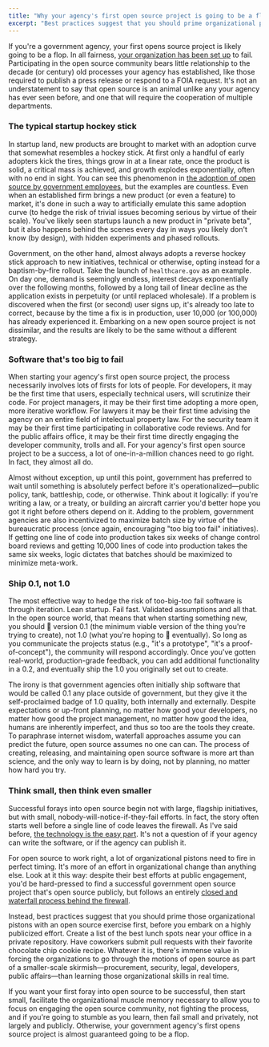 ```yaml
---
title: "Why your agency's first open source project is going to be a flop"
excerpt: "Best practices suggest that you should prime organizational pistons with an open source exercise, before you embark on your first highly publicized open source effort"
---
```


If you're a government agency, your first opens source project is likely going to be a flop. In all fairness, [your organization has been set up](http://ben.balter.com/2014/08/03/why-isnt-all-government-software-open-source/) to fail. Participating in the open source community bears little relationship to the decade (or century) old processes your agency has established, like those required to publish a press release or respond to a FOIA request. It's not an understatement to say that open source is an animal unlike any your agency has ever seen before, and one that will require the cooperation of multiple departments.

### The typical startup hockey stick

In startup land, new products are brought to market with an adoption curve that somewhat resembles a hockey stick. At first only a handful of early adopters kick the tires, things grow in at a linear rate, once the product is solid, a critical mass is achieved, and growth explodes exponentially, often with no end in sight. You can see this phenomenon in [the adoption of open source by government employees](https://github.com/blog/1874-government-opens-up-10k-active-government-users-on-github), but the examples are countless. Even when an established firm brings a new product (or even a feature) to market, it's done in such a way to artificially emulate this same adoption curve (to hedge the risk of trivial issues becoming serious by virtue of their scale). You've likely seen startups launch a new product in "private beta", but it also happens behind the scenes every day in ways you likely don't know (by design), with hidden experiments and phased rollouts.

Government, on the other hand, almost always adopts a reverse hockey stick approach to new initiatives, technical or otherwise, opting instead for a baptism-by-fire rollout. Take the launch of `healthcare.gov` as an example. On day one, demand is seemingly endless, interest decays exponentially over the following months, followed by a long tail of linear decline as the application exists in perpetuity (or until replaced  wholesale). If a problem is discovered when the first (or second) user signs up, it's already too late to correct, because by the time a fix is in production, user 10,000 (or 100,000) has already experienced it. Embarking on a new open source project is not dissimilar, and the results are likely to be the same without a different strategy.

### Software that's too big to fail

When starting your agency's first open source project, the process necessarily involves lots of firsts for lots of people. For developers, it may be the first time that users, especially technical users, will scrutinize their code. For project managers, it may be their first time adopting a more open, more iterative workflow. For lawyers it may be their first time advising the agency on an entire field of intelectual property law. For the security team it may be their first time participating in collaborative code reviews. And for the public affairs office, it may be their first time directly engaging the developer community, trolls and all. For your agency's first open source project to be a success, a lot of one-in-a-million chances need to go right. In fact, they almost all do.

Almost without exception, up until this point, government has preferred to wait until something is absolutely perfect before it's operationalized—public policy, tank, battleship, code, or otherwise. Think about it logically: if you're writing a law, or a treaty, or building an aircraft carrier you'd better hope you got it right before others depend on it. Adding to the problem, government agencies are also incentivized to maximize batch size by virtue of the bureaucratic process (once again, encouraging "too big too fail" initiatives). If getting one line of code into production takes six weeks of change control board reviews and getting 10,000 lines of code into production takes the same six weeks, logic dictates that batches should be maximized to minimize meta-work.

### Ship 0.1, not 1.0

The most effective way to hedge the risk of too-big-too fail software is through iteration. Lean startup. Fail fast. Validated assumptions and all that. In the open source world, that means that when starting something new, you should :ship: version 0.1 (the minimum viable version of the thing you're trying to create), not 1.0 (what you're hoping to :ship: eventually). So long as you communicate the projects status (e.g., "it's a prototype", "it's a proof-of-concept"), the community will respond accordingly. Once you've gotten real-world, production-grade feedback, you can add additional functionality in a 0.2, and eventually ship the 1.0 you originally set out to create.

The irony is that government agencies often initially ship software that would be called 0.1 any place outside of government, but they give it the self-proclaimed badge of 1.0 quality, both internally and externally. Despite expectations or up-front planning, no matter how good your developers, no matter how good the project management, no matter how good the idea, humans are inherently imperfect, and thus so too are the tools they create. To paraphrase internet wisdom, waterfall approaches assume you can predict the future, open source assumes no one can can. The process of creating, releasing, and maintaining open source software is more art than science, and the only way to learn is by doing, not by planning, no matter how hard you try.

### Think small, then think even smaller

Successful forays into open source begin not with large, flagship initiatives, but with small, nobody-will-notice-if-they-fail efforts. In fact, the story often starts well before a single line of code leaves the firewall. As I've said before, [the technology is the easy part](http://ben.balter.com/2013/07/01/technologys-the-easy-part/). It's not a question of if your agency can write the software, or if the agency can publish it.

For open source to work right, a lot of organizational pistons need to fire in perfect timing. It's more of an effort in organizational change than anything else. Look at it this way: despite their best efforts at public engagement, you'd be hard-pressed to find a successful government open source project that's open source publicly, but follows an entirely [closed and waterfall process behind the firewall](http://ben.balter.com/2013/05/14/we-ve-been-selling-open-source-wrong/).

Instead, best practices suggest that you should prime those organizational pistons with an open source exercise first, before you embark on a highly publicized effort. Create a list of the best lunch spots near your office in a private repository. Have coworkers submit pull requests with their favorite chocolate chip cookie recipe. Whatever it is, there's immense value in forcing the organizations to go through the motions of open source as part of a smaller-scale skirmish—procurement, security, legal, developers, public affairs—than learning those organizational skills in real time.

If you want your first foray into open source to be successful, then start small, facilitate the organizational muscle memory necessary to allow you to focus on engaging the open source community, not fighting the process, and if you're going to stumble as you learn, then fail small and privately, not largely and publicly. Otherwise, your government agency's first opens source project is almost guaranteed going to be a flop.
